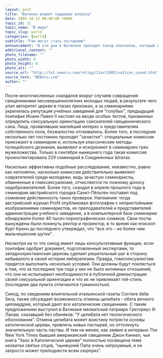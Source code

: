```yaml
---
layout: post
title: "Ватикан решает кадровые вопросы"
date: 2005-10-12 00:00:00 +0000
topic_id: 11
topic_name: "В мире"
topic_slug: world
categories: [world]
subtitle: "Геи могут стать пастырями"
announcement: "В эти дни в Ватикане проходит Синод епископов, который должен решить важнейшие проблемы существования Римско-католической церкви. Одна из них - значительная нехватка священнослужителей. Префект конгрегации католического образования кардинал Зенон Грочолевски представил на рассмотрение Папы Бенедикта XVI поистине революционный проект приема в семинарии абитуриентов, считающих себя гомосексуалистами. Правда, как и их гетеросексуальные коллеги, геи будут давать обет целомудрия и безбрачия, сообщает \"Интерфакс\" со ссылкой на \"Газету\"."
additional_content: ""
photo_filename: ""
photo_width: 0
photo_height: 0
photo_alt: ""
source_url: "http://txt.newsru.com/religy/11oct2005/vatican_synod.html"
source_text: "NEWSru.com"
author: ""
---
```

После многочисленных скандалов вокруг случаев совращения священниками несовершеннолетних молодых людей, в результате чего упал авторитет церкви в глазах прихожан, а за семинариями укрепилась репутация учебных заведений для "голубых", предыдущий понтифик Иоанн Павел II настоял на вводе особых тестов, призванных определить сексуальную ориентацию соискателей священнического сана. Лица, проявлявшие малейший интерес к представителям собственного пола, безжалостно отсеивались. Более того, в последние несколько лет постоянно проходят "зачистки": специальные комиссии приезжают в семинарии и, используя классические методы полицейского дознания, выявляют и искореняют в семинариях грех мужеложества. Только в сентябре нынешнего года такая комиссия проинспектировала 229 семинарий в Соединенных Штатах.

Насколько эффективны подобные расследования, неизвестно, равно как непонятно, насколько комиссии действительно выявляют совратителей среди молодежи, ведь зачастую семинаристы, обвиненные в гомосексуализме, отчисляются по ложному доносу недоброжелателей. Более того, скандал в апреле прошлого года в семинарии австрийского городка Санкт-Пёльтен поставил под сомнение действенность таких проверок. Напомним: тогда австрийский журнал Profil опубликовал фотографии с непристойными изображениями семинаристов, их преподавателей и представителей администрации учебного заведения, а в компьютерной базе семинарии обнаружили более 40 тысяч порнографических снимков. Свои посты вынуждены были покинуть ректор и проректор, в то время как епископ Курт Кренн до последнего утверждал, что "все это - не более чем мальчишеские шутки".

Несмотря на то что синод имеет лишь консультативные функции, если понтифик одобрит документ, подготовленный экспертами, то западнохристианская церковь сделает решительный шаг в сторону небывалого в своей истории либерализма. Правда, гомосексуалистам придется выполнить несколько условий. Они должны будут поклясться в том, что за последние три года у них не было интимных отношений, что они не испытывают необходимости в публичной демонстрации своей сексуальной ориентации и что их не привлекает гей-стиль (последние два пункта отличаются туманностью).

Синод, по сведениям влиятельной итальянской газеты Corriere della Sera, также обсуждает возможность отмены целибата - обета вечного целомудрия, который дают все католические священники. С таким предложением выступил в Ватикане мелкитский патриарх Грегориус III Лахам, сказавший без обиняков: "У целибата нет теологического обоснования". Отмена целибата может воистину потрясти основы католической церкви, привлечь новых пастырей, но оттолкнуть значительную часть паствы. И тем не менее, как заявил в интервью The New York Times бывший американский священник Джон Кинкел, чья книга "Хаос в Католической церкви" полностью посвящена теме нехватки святых отцов, "нынешний Папа очень хитроумный, и он запросто может преподнести всем сюрприз".
